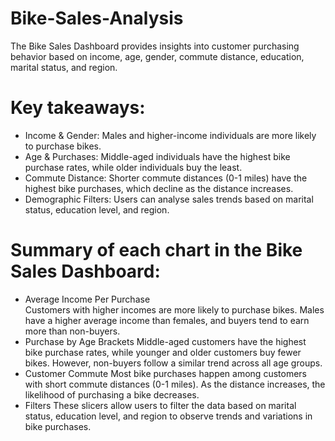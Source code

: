 # Bike-Sales-Analysis

The Bike Sales Dashboard provides insights into customer purchasing behavior based on income, age, gender, commute distance, education, marital status, and region. 

# Key takeaways:
- Income & Gender: Males and higher-income individuals are more likely to purchase bikes.
- Age & Purchases: Middle-aged individuals have the highest bike purchase rates, while older individuals buy the least.
- Commute Distance: Shorter commute distances (0-1 miles) have the highest bike purchases, which decline as the distance increases.
- Demographic Filters: Users can analyse sales trends based on marital status, education level, and region.

# Summary of each chart in the Bike Sales Dashboard:
- Average Income Per Purchase <br />
  Customers with higher incomes are more likely to purchase bikes. Males have a higher average income than females, and buyers tend to earn more than non-buyers.
- Purchase by Age Brackets
  Middle-aged customers have the highest bike purchase rates, while younger and older customers buy fewer bikes. However, non-buyers follow a similar trend across all age groups.
- Customer Commute
  Most bike purchases happen among customers with short commute distances (0-1 miles). As the distance increases, the likelihood of purchasing a bike decreases.
- Filters
  These slicers allow users to filter the data based on marital status, education level, and region to observe trends and variations in bike purchases.
